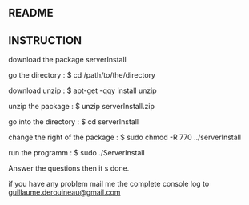 

## README

## INSTRUCTION

download the package serverInstall

go the directory :
 $ cd /path/to/the/directory

download unzip :
 $ apt-get -qqy install unzip

unzip the package :
 $ unzip serverInstall.zip

go into the directory :
 $ cd serverInstall

change the right of the package :
 $ sudo chmod -R 770 ../serverInstall

run the programm :
 $ sudo ./ServerInstall

Answer the questions then it s done.

if you have any problem mail me the complete console log to guillaume.derouineau@gmail.com